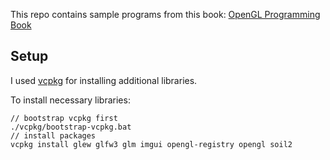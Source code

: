This repo contains sample programs from this book:
[OpenGL Programming Book](https://www.amazon.com/Computer-Graphics-Programming-OpenGL-C/dp/1501522590)

## Setup
I used [vcpkg](https://vcpkg.io/en/) for installing additional libraries.

To install necessary libraries:
```
// bootstrap vcpkg first
./vcpkg/bootstrap-vcpkg.bat
// install packages
vcpkg install glew glfw3 glm imgui opengl-registry opengl soil2
```